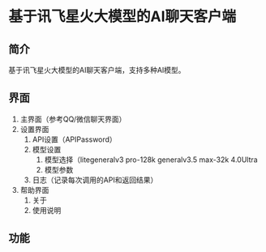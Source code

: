 # 基于讯飞星火大模型的AI聊天客户端

## 简介

基于讯飞星火大模型的AI聊天客户端，支持多种AI模型。

## 界面

1. 主界面（参考QQ/微信聊天界面）
2. 设置界面
   1. API设置（APIPassword）
   2. 模型设置
      1. 模型选择（litegeneralv3
pro-128k
generalv3.5
max-32k
4.0Ultra
      2. 模型参数
   3. 日志（记录每次调用的API和返回结果）
3. 帮助界面
   1. 关于
   2. 使用说明

## 功能
